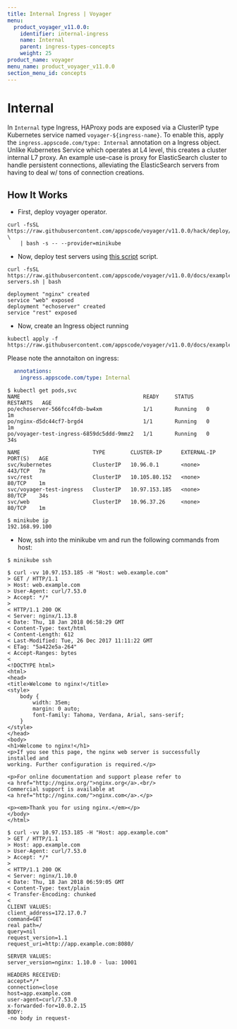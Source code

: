 ```yaml
---
title: Internal Ingress | Voyager
menu:
  product_voyager_v11.0.0:
    identifier: internal-ingress
    name: Internal
    parent: ingress-types-concepts
    weight: 25
product_name: voyager
menu_name: product_voyager_v11.0.0
section_menu_id: concepts
---
```


# Internal

In `Internal` type Ingress, HAProxy pods are exposed via a ClusterIP type Kubernetes service named `voyager-${ingress-name}`. To enable this, apply the `ingress.appscode.com/type: Internal` annotation on a Ingress object. Unlike Kubernetes Service which operates at L4 level, this creates a cluster internal L7 proxy. An example use-case is proxy for ElasticSearch cluster to handle persistent connections, alleviating the ElasticSearch servers from having to deal w/ tons of connection creations.

## How It Works

- First, deploy voyager operator.

```console
curl -fsSL https://raw.githubusercontent.com/appscode/voyager/v11.0.0/hack/deploy/voyager.sh \
    | bash -s -- --provider=minikube
```

- Now, deploy test servers using [this script](/docs/examples/ingress/types/internal/deploy-servers.sh) script.

```console
curl -fsSL https://raw.githubusercontent.com/appscode/voyager/v11.0.0/docs/examples/ingress/types/internal/deploy-servers.sh | bash

deployment "nginx" created
service "web" exposed
deployment "echoserver" created
service "rest" exposed
```

- Now, create an Ingress object running

```console
kubectl apply -f https://raw.githubusercontent.com/appscode/voyager/v11.0.0/docs/examples/ingress/types/internal/ing.yaml
```

Please note the annotaiton on ingress:

```yaml
  annotations:
    ingress.appscode.com/type: Internal
```

```console
$ kubectl get pods,svc
NAME                                       READY     STATUS    RESTARTS   AGE
po/echoserver-566fcc4fdb-bw4xm             1/1       Running   0          1m
po/nginx-d5dc44cf7-brgd4                   1/1       Running   0          1m
po/voyager-test-ingress-6859dc5ddd-9mmz2   1/1       Running   0          34s

NAME                       TYPE        CLUSTER-IP      EXTERNAL-IP   PORT(S)   AGE
svc/kubernetes             ClusterIP   10.96.0.1       <none>        443/TCP   7m
svc/rest                   ClusterIP   10.105.80.152   <none>        80/TCP    1m
svc/voyager-test-ingress   ClusterIP   10.97.153.185   <none>        80/TCP    34s
svc/web                    ClusterIP   10.96.37.26     <none>        80/TCP    1m

$ minikube ip
192.168.99.100
```

- Now, ssh into the minikube vm and run the following commands from host:

```console
$ minikube ssh

$ curl -vv 10.97.153.185 -H "Host: web.example.com"
> GET / HTTP/1.1
> Host: web.example.com
> User-Agent: curl/7.53.0
> Accept: */*
>
< HTTP/1.1 200 OK
< Server: nginx/1.13.8
< Date: Thu, 18 Jan 2018 06:58:29 GMT
< Content-Type: text/html
< Content-Length: 612
< Last-Modified: Tue, 26 Dec 2017 11:11:22 GMT
< ETag: "5a422e5a-264"
< Accept-Ranges: bytes
<
<!DOCTYPE html>
<html>
<head>
<title>Welcome to nginx!</title>
<style>
    body {
        width: 35em;
        margin: 0 auto;
        font-family: Tahoma, Verdana, Arial, sans-serif;
    }
</style>
</head>
<body>
<h1>Welcome to nginx!</h1>
<p>If you see this page, the nginx web server is successfully installed and
working. Further configuration is required.</p>

<p>For online documentation and support please refer to
<a href="http://nginx.org/">nginx.org</a>.<br/>
Commercial support is available at
<a href="http://nginx.com/">nginx.com</a>.</p>

<p><em>Thank you for using nginx.</em></p>
</body>
</html>
```

```console
$ curl -vv 10.97.153.185 -H "Host: app.example.com"
> GET / HTTP/1.1
> Host: app.example.com
> User-Agent: curl/7.53.0
> Accept: */*
>
< HTTP/1.1 200 OK
< Server: nginx/1.10.0
< Date: Thu, 18 Jan 2018 06:59:05 GMT
< Content-Type: text/plain
< Transfer-Encoding: chunked
<
CLIENT VALUES:
client_address=172.17.0.7
command=GET
real path=/
query=nil
request_version=1.1
request_uri=http://app.example.com:8080/

SERVER VALUES:
server_version=nginx: 1.10.0 - lua: 10001

HEADERS RECEIVED:
accept=*/*
connection=close
host=app.example.com
user-agent=curl/7.53.0
x-forwarded-for=10.0.2.15
BODY:
-no body in request-
```
